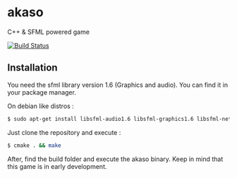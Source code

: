 akaso
=====

C++ &amp; SFML powered game

[![Build Status](http://travis-ci.org/superboum/akaso.png)](http://travis-ci.org/superboum/akaso)

Installation
------------

You need the sfml library version 1.6 (Graphics and audio).
You can find it in your package manager.

On debian like distros :
``` bash
$ sudo apt-get install libsfml-audio1.6 libsfml-graphics1.6 libsfml-network1.6 libsfml-system1.6 libsfml-window1.6 libsfml-dev
```

Just clone the repository and execute :
``` bash
$ cmake . && make
```

After, find the build folder and execute the akaso binary.
Keep in mind that this game is in early development.
